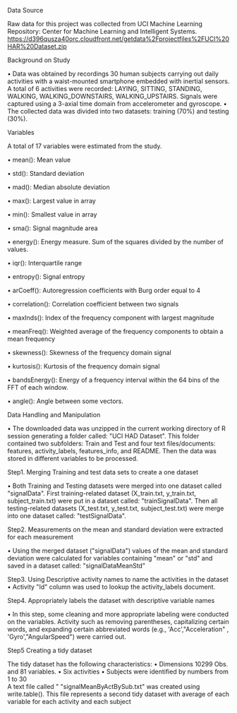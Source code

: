 Data Source

Raw data for this project was collected from UCI Machine Learning Repository: Center for Machine Learning and Intelligent Systems. https://d396qusza40orc.cloudfront.net/getdata%2Fprojectfiles%2FUCI%20HAR%20Dataset.zip 

Background on Study

•	Data was obtained by recordings 30 human subjects carrying out daily activities with a waist-mounted smartphone embedded with inertial sensors. A total of 6 activities were recorded: LAYING, SITTING, STANDING, WALKING, WALKING_DOWNSTAIRS, WALKING_UPSTAIRS. Signals were captured using a 3-axial time domain from accelerometer and gyroscope. 
•	The collected data was divided into two datasets: training (70%) and testing (30%).

Variables

A total of 17 variables were estimated from the study.

•	mean(): Mean value

•	std(): Standard deviation

•	mad(): Median absolute deviation 

•	max(): Largest value in array

•	min(): Smallest value in array

•	sma(): Signal magnitude area

•	energy(): Energy measure. Sum of the squares divided by the number of values. 

•	iqr(): Interquartile range 

•	entropy(): Signal entropy

•	arCoeff(): Autoregression coefficients with Burg order equal to 4

•	correlation(): Correlation coefficient between two signals

•	maxInds(): Index of the frequency component with largest magnitude

•	meanFreq(): Weighted average of the frequency components to obtain a mean frequency

•	skewness(): Skewness of the frequency domain signal 

•	kurtosis(): Kurtosis of the frequency domain signal 

•	bandsEnergy(): Energy of a frequency interval within the 64 bins of the FFT of each window.

•	angle(): Angle between some vectors.

Data Handling and Manipulation

•	The downloaded data was unzipped in the current working directory of R session generating a folder called: "UCI HAD Dataset". This folder contained two subfolders: Train and Test and four text files/documents: features, activity_labels, features_info, and README.  Then the data was stored in different variables to be processed.

Step1. Merging Training and test data sets to create a one dataset

•	Both Training and Testing datasets were merged into one dataset called "signalData". First training-related dataset (X_train.txt, y_train.txt, subject_train.txt) were put in a dataset called: "trainSignalData". Then all testing-related datasets (X_test.txt, y_test.txt, subject_test.txt) were merge into one dataset called: "testSignalData". 

Step2. Measurements on the mean and standard deviation were extracted for each measurement


•	Using the merged dataset ("signalData") values of the mean and standard deviation were calculated for variables containing "mean" or "std" and saved in a dataset called: "signalDataMeanStd"


Step3. Using Descriptive activity names to name the activities in the dataset
•	Activity "Id" column was used to lookup the activity_labels document.

Step4. Appropriately labels the dataset with descriptive variable names

•	In this step, some cleaning and more appropriate labeling were conducted on the variables. Activity such as removing parentheses, capitalizing certain words, and expanding certain abbreviated words (e.g., 'Acc',"Acceleration" , 'Gyro',"AngularSpeed") were carried out.

Step5 Creating a tidy dataset 

The tidy dataset has the following characteristics: 
•	Dimensions 10299 Obs. and 81 variables.
•	Six activities 
•	Subjects were identified by numbers from 1 to 30  
A text file called " "signalMeanByActBySub.txt" was created using write.table(). This file represents a second tidy dataset with average of each variable for each activity and each subject
